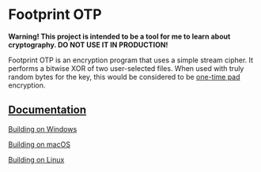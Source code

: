 # Footprint OTP

**Warning! This project is intended to be a tool for me to learn about cryptography. DO NOT USE IT IN PRODUCTION!**

Footprint OTP is an encryption program that uses a simple stream cipher. It performs a bitwise XOR of two user-selected files. When used with truly random bytes for the key, this would be considered to be [one-time pad](https://en.wikipedia.org/wiki/One-time_pad) encryption.

## [Documentation](/docs/README.md)

[Building on Windows](/docs/windows.md)

[Building on macOS](/docs/macos.md)

[Building on Linux](/docs/linux.md)
